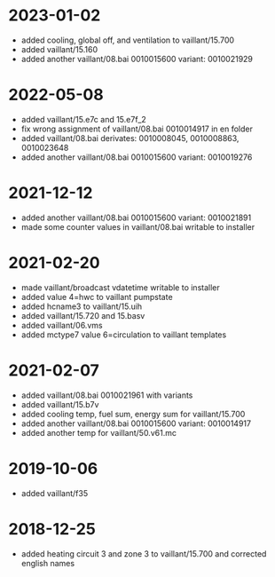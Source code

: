 # 2023-01-02
* added cooling, global off, and ventilation to vaillant/15.700
* added vaillant/15.160
* added another vaillant/08.bai 0010015600 variant: 0010021929 

# 2022-05-08
* added vaillant/15.e7c and 15.e7f_2
* fix wrong assignment of vaillant/08.bai 0010014917 in en folder
* added vaillant/08.bai derivates: 0010008045, 0010008863, 0010023648
* added another vaillant/08.bai 0010015600 variant: 0010019276

# 2021-12-12
* added another vaillant/08.bai 0010015600 variant: 0010021891
* made some counter values in vaillant/08.bai writable to installer

# 2021-02-20
* made vaillant/broadcast vdatetime writable to installer
* added value 4=hwc to vaillant pumpstate
* added hcname3 to vaillant/15.uih
* added vaillant/15.720 and 15.basv
* added vaillant/06.vms
* added mctype7 value 6=circulation to vaillant templates

# 2021-02-07
* added vaillant/08.bai 0010021961 with variants
* added vaillant/15.b7v
* added cooling temp, fuel sum, energy sum for vaillant/15.700
* added another vaillant/08.bai 0010015600 variant: 0010014917
* added another temp for vaillant/50.v61.mc

# 2019-10-06
* added vaillant/f35

# 2018-12-25
* added heating circuit 3 and zone 3 to vaillant/15.700 and corrected english names
